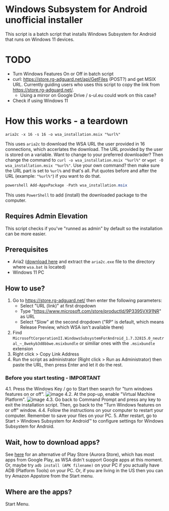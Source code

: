 # Windows Subsystem for Android unofficial installer
This script is a batch script that installs Windows Subsystem for Android that runs on Windows 11 devices.

# TODO
 - Turn Windows Features On or Off in batch script
 - curl: https://store.rg-adguard.net/api/GetFiles (POST?) and get MSIX URL. Currently guiding users who uses this script to copy the link from https://store.rg-adguard.net/.
   - Using a mirror on Google Drive / s-ul.eu could work on this case?
 - Check if using Windows 11
   
# How this works - a teardown
```batch
aria2c -x 16 -s 16 -o wsa_installation.msix "%url%"
```
This uses `aria2c` to download the WSA URL the user provided in 16 connections, which accerlates the download. The URL provided by the user is stored on a variable.
Want to change to your preferred downloader? Then change the command to `curl -o wsa_installation.msix "%url%"` or `wget -O wsa_installation.msix "%url%"`. Use your own command? then make sure the URL part is set to `%url%` and that's all. Put quotes before and after the URL (example: `"%url%"`) if you want to do that.
```powershell
powershell Add-AppxPackage -Path wsa_installation.msix
```
This uses `PowerShell` to add (install) the downloaded package to the computer.

## Requires Admin Elevation
This script checks if you've "runned as admin" by default so the installation can be more easier.

## Prerequisites
 - Aria2 ([download here](https://github.com/aria2/aria2/releases/tag/release-1.36.0) and extract the `aria2c.exe` file to the directory where `wsa.bat` is located)
 - Windows 11 PC
 
## How to use?
1. Go to https://store.rg-adguard.net/ then enter the following parameters:
   - Select "URL (link)" at first dropdown
   - Type "https://www.microsoft.com/store/productId/9P3395VX91NR" as URL
   - Select "Slow" at the second dropdown ("RP" is default, which means Release Preview, which WSA isn't available there)
2. Find `MicrosoftCorporationII.WindowsSubsystemForAndroid_1.7.32815.0_neutral_~_8wekyb3d8bbwe.msixbundle` or similiar ones with the `.msixbundle` extension
3. Right click > Copy Link Address
4. Run the script as administrator (Right click > Run as Administrator) then paste the URL, then press Enter and let it do the rest.
### Before you start testing - IMPORTANT
4.1. Press the Windows Key / go to Start then search for "turn windows features on or off".
![image](https://user-images.githubusercontent.com/37889443/138376436-d0a37366-714d-4471-9907-f81cc3093d9e.png)
4.2. At the pop-up, enable "Virtual Machine Platform".
![image](https://user-images.githubusercontent.com/37889443/138376531-8a53715d-cb23-481f-a899-74808bfc78a5.png)
4.3. Go back to Command Prompt and press any key to exit the installation script. Then, go back to the "Turn Windows features on or off" window.
4.4. Follow the instructions on your computer to restart your computer. Remember to save your files on your PC.
5. After restart, go to Start > Windows Subsystem for Android™ to configure settings for Windows Subsystem for Android.

## Wait, how to download apps?
See [here](https://www.reddit.com/r/Windows11/comments/qcsx37/guide_how_to_install_aurora_store_via_sideloading/) for an alternative of Play Store (Aurora Store), which has most apps from Google Play, as WSA didn't support Google apps at this moment. Or, maybe try `adb install (APK filename)` on your PC if you actually have ADB (Platform Tools) on your PC. Or, if you are living in the US then you can try Amazon Appstore from the Start menu.

## Where are the apps?
Start Menu.
